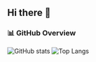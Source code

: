 ## Hi there 👋

<!--
**xu62u4u6/xu62u4u6** is a ✨ _special_ ✨ repository because its `README.md` (this file) appears on your GitHub profile.

Here are some ideas to get you started:

- 🔭 I’m currently working on ...
- 🌱 I’m currently learning ...
- 👯 I’m looking to collaborate on ...
- 🤔 I’m looking for help with ...
- 💬 Ask me about ...
- 📫 How to reach me: ...
- 😄 Pronouns: ...
- ⚡ Fun fact: ...
-->

### 📊 GitHub Overview
![GitHub stats](https://github-readme-stats.vercel.app/api?username=xu62u4u6&show_icons=true&theme=transparent)
![Top Langs](https://github-readme-stats.vercel.app/api/top-langs/?username=xu62u4u6&layout=compact&theme=transparent)
